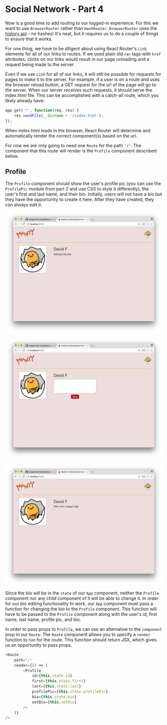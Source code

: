 # Social Network - Part 4

Now is a good time to add routing to our logged-in experience. For this we want to use `BrowserRouter` rather than `HashRouter`. `BrowserRouter` uses the [history api](https://developer.mozilla.org/de/docs/Web/API/History) - no hashes! It's neat, but it requires us to do a couple of things to ensure that it works.

For one thing, we have to be diligent about using React Router's `Link` elements for all of our links to routes. If we used plain old `<a>` tags with `href` attributes, clicks on our links would result in our page unloading and a request being made to the server.

Even if we use `Link` for all of our links, it will still be possible for requests for pages to make it to the server. For example, if a user is on a route and uses the browser reload button, a GET request for the url of the page will go to the server. When our server receives such requests, it should serve the index.html file. This can be accomplished with a catch-all route, which you likely already have:

```js
app.get('*', function(req, res) {
    res.sendFile(__dirname + '/index.html');
});
```

When index.html loads in the browser, React Router will determine and automatically render the correct component(s) based on the url.

For now we are only going to need one `Route` for the path `'/'`. The component that this route will render is the `Profile` component described below.

## Profile

The `Profile` component should show the user's profile pic (you can use the `ProfilePic` module from part 2 and use CSS to style it differently), the user's first and last name, and their bio. Initially, users will not have a bio but they have the opportunity to create it here. After they have created, they can always edit it.

![Munity add bio](munity1.png)

![Munity edit bio](munity2.png)

![Munity bio](munity3.png)

Since the bio will be in the `state` of our `App` component, neither the `Profile` component nor any child component of it will be able to change it. In order for our bio editing functionality to work, our `App` component must pass a function for changing the bio to the `Profile` component. This function will have to be passed to the `Profile` component along with the user's id, first name, last name, profile pic, and bio.

In order to pass props to `Profile`, we can use an alternative to the `component` prop in our `Route`. The `Route` component allows you to specify a `render` function to run for the route. This function should return JSX, which gives us an opportunity to pass props.

```js
<Route
    path="/"
    render={() => (
        <Profile
            id={this.state.id}
            first={this.state.first}
            last={this.state.last}
            profilePic={this.state.profilePic}
            bio={this.state.bio}
            setBio={this.setBio}
        />
    )}
/>
```
